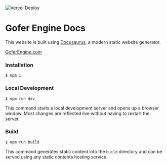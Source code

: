 ![Vercel Deploy](https://therealsujitk-vercel-badge.vercel.app/?app=gofer-engine-git-master-amaster507s-projects&style=for-the-badge&label=Docs)

# Gofer Engine Docs

This website is built using [Docusaurus](https://docusaurus.io/), a modern static website generator.

[GoferEngine.com](https://goferengine.com)

### Installation

```
$ npm i
```

### Local Development

```
$ npm run dev
```

This command starts a local development server and opens up a browser window. Most changes are reflected live without having to restart the server.

### Build

```
$ npm run build
```

This command generates static content into the `build` directory and can be served using any static contents hosting service.
